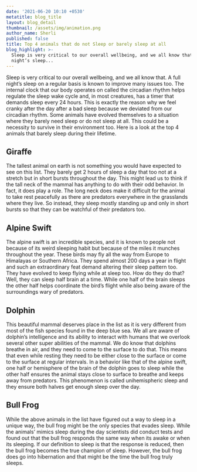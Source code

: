 ```yaml
---
date: '2021-06-20 10:10 +0530'
metatitle: blog_title
layout: blog_detail
thumbnail: /assets/img/animation.png
author_name: Sherli
published: false
title: Top 4 animals that do not Sleep or barely sleep at all
blog_highlight: >-
  Sleep is very critical to our overall wellbeing, and we all know that. A full
  night’s sleep...
---
```

Sleep is very critical to our overall wellbeing, and we all know that. A full night’s sleep on a regular basis is known to improve many issues too. The internal clock that our body operates on called the circadian rhythm helps regulate the sleep wake cycle and, in most creatures, has a timer that demands sleep every 24 hours. This is exactly the reason why we feel cranky after the day after a bad sleep because we deviated from our circadian rhythm. Some animals have evolved themselves to a situation where they barely need sleep or do not sleep at all. This could be a necessity to survive in their environment too. Here is a look at the top 4 animals that barely sleep during their lifetime.

## Giraffe
The tallest animal on earth is not something you would have expected to see on this list. They barely get 2 hours of sleep a day that too not at a stretch but in short bursts throughout the day. This might lead us to think if the tall neck of the mammal has anything to do with their odd behavior. In fact, it does play a role. The long neck does make it difficult for the animal to take rest peacefully as there are predators everywhere in the grasslands where they live. So instead, they sleep mostly standing up and only in short bursts so that they can be watchful of their predators too.

## Alpine Swift
The alpine swift is an incredible species, and it is known to people not because of its weird sleeping habit but because of the miles it munches throughout the year. These birds may fly all the way from Europe to Himalayas or Southern Africa. They spend almost 200 days a year in flight and such an extraordinary feat demand altering their sleep pattern too. They have evolved to keep flying while at sleep too. How do they do that? Well, they can sleep half brain at a time. While one half of the brain sleeps the other half helps coordinate the bird’s flight while also being aware of the surroundings wary of predators.

## Dolphin
This beautiful mammal deserves place in the list as it is very different from most of the fish species found in the deep blue sea. We all are aware of dolphin’s intelligence and its ability to interact with humans that we overlook several other super abilities of the mammal. We do know that dolphins breathe in air, and they need to come to the surface to do that. This means that even while resting they need to be either close to the surface or come to the surface at regular intervals. In a behavior like that of the alpine swift, one half or hemisphere of the brain of the dolphin goes to sleep while the other half ensures the animal stays close to surface to breathe and keeps away from predators. This phenomenon is called unihemispheric sleep and they ensure both halves get enough sleep over the day.

## Bull Frog
While the above animals in the list have figured out a way to sleep in a unique way, the bull frog might be the only species that evades sleep. While the animals’ mimics sleep during the day scientists did conduct tests and found out that the bull frog responds the same way when its awake or when its sleeping. If our definition to sleep is that the response is reduced, then the bull frog becomes the true champion of sleep. However, the bull frog does go into hibernation and that might be the time the bull frog truly sleeps.
